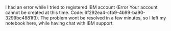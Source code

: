 I had an error while I tried to registered IBM account (Error Your account cannot be created at this time. Code: 6f292ea4-cfb9-4b99-ba90-3299bc4881f3).
The problem wont be resolved in a few minutes, so I left my notebook here, while having chat with IBM support.

